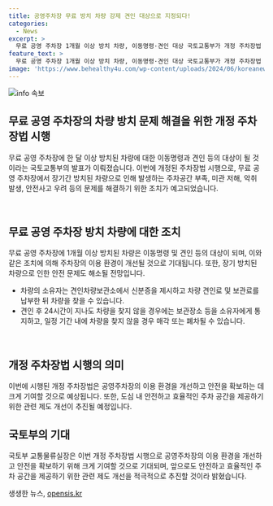 ```yaml
---
title: 공영주차장 무료 방치 차량 강제 견인 대상으로 지정되다!
categories:
  - News
excerpt: >
  무료 공영 주차장 1개월 이상 방치 차량, 이동명령·견인 대상 국토교통부가 개정 주차장법 시행으로 무료 공영 주차장에 1개월 이상 방치된 차량은 이동명령·견인 등의 대상이 될 예정이다. 이로써 주차공간 부족, 미관 저해, 악취 발생, 안전사고 우려 등 문제에 대한 대책 마련이 예상된다. 또한, 차량 견인 후 24시간이 지난 경우에는 보관장소 등을 소유자에게 통지하고, 1개월이 지나도 찾아가지 않을 경우에는 차량을 매각·폐차할 수 있는 절차가 마련되었다. 관계자는 공영주차장 이용 환경 개선과 안전 확보에 크게 기여할 것으로 기대된다고 말했다.
feature_text: >
  무료 공영 주차장 1개월 이상 방치 차량, 이동명령·견인 대상 국토교통부가 개정 주차장법 시행으로 무료 공영 주차장에 1개월 이상 방치된 차량은 이동명령·견인 등의 대상이 될 예정이다. 이로써 주차공간 부족, 미관 저해, 악취 발생, 안전사고 우려 등 문제에 대한 대책 마련이 예상된다. 또한, 차량 견인 후 24시간이 지난 경우에는 보관장소 등을 소유자에게 통지하고, 1개월이 지나도 찾아가지 않을 경우에는 차량을 매각·폐차할 수 있는 절차가 마련되었다. 관계자는 공영주차장 이용 환경 개선과 안전 확보에 크게 기여할 것으로 기대된다고 말했다.
image: 'https://www.behealthy4u.com/wp-content/uploads/2024/06/koreanews.jpg'
---
```


<p><img src="https://www.behealthy4u.com/wp-content/uploads/2024/06/koreanews.jpg" alt="info 속보" /></p>

<h2 data-ke-size="size26">무료 공영 주차장의 차량 방치 문제 해결을 위한 개정 주차장법 시행</h2>

<p>무료 공영 주차장에 한 달 이상 방치된 차량에 대한 이동명령과 견인 등의 대상이 될 것이라는 국토교통부의 발표가 이뤄졌습니다. 이번에 개정된 주차장법 시행으로, 무료 공영 주차장에서 장기간 방치된 차량으로 인해 발생하는 주차공간 부족, 미관 저해, 악취 발생, 안전사고 우려 등의 문제를 해결하기 위한 조치가 예고되었습니다.</p>

<p data-ke-size="size16">&nbsp;</p>

<h2 data-ke-size="size24">무료 공영 주차장 방치 차량에 대한 조치</h2>

<p>무료 공영 주차장에 1개월 이상 방치된 차량은 이동명령 및 견인 등의 대상이 되며, 이와 같은 조치에 의해 주차장의 이용 환경이 개선될 것으로 기대됩니다. 또한, 장기 방치된 차량으로 인한 안전 문제도 해소될 전망입니다.</p>

<ul>
  <li>차량의 소유자는 견인차량보관소에서 신분증을 제시하고 차량 견인료 및 보관료를 납부한 뒤 차량을 찾을 수 있습니다.</li>
  <li>견인 후 24시간이 지나도 차량을 찾지 않을 경우에는 보관장소 등을 소유자에게 통지하고, 일정 기간 내에 차량을 찾지 않을 경우 매각 또는 폐차될 수 있습니다.</li>
</ul>

<p data-ke-size="size16">&nbsp;</p>

<h2 data-ke-size="size24">개정 주차장법 시행의 의미</h2>

<p>이번에 시행된 개정 주차장법은 공영주차장의 이용 환경을 개선하고 안전을 확보하는 데 크게 기여할 것으로 예상됩니다. 또한, 도심 내 안전하고 효율적인 주차 공간을 제공하기 위한 관련 제도 개선이 추진될 예정입니다.</p>

<h2 data-ke-size="size24">국토부의 기대</h2>

<p>국토부 교통물류실장은 이번 개정 주차장법 시행으로 공영주차장의 이용 환경을 개선하고 안전을 확보하기 위해 크게 기여할 것으로 기대되며, 앞으로도 안전하고 효율적인 주차 공간을 제공하기 위한 관련 제도 개선을 적극적으로 추진할 것이라 밝혔습니다.</p>
생생한 뉴스, <a href="https://opensis.kr" rel="dofollow">opensis.kr</a>


